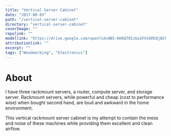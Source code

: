 ```yaml
---
title: "Vertical Server Cabinet"
date: "2017-08-03"
path: "/vertical-server-cabinet"
directory: "vertical-server-cabinet"
coverImage: ""
repolink: ""
modellink: "https://drive.google.com/open?id=0B5-KKKQf0Izba1FkSGM2QjBCNVU"
attributionlink: ""
excerpt: ""
tags: ["Woodworking", "Electronics"]
---
```


# About

I have three rackmount servers, a router, compute server, and storage server. Rackmount servers, while powerful and cheap (cost to performance wise) when bought second hand, are loud and awkward in the home environment.

This vertical rackmount server cabinet is my attempt to contain the mess and noise of these machines while providing them excellent and clean airflow.
